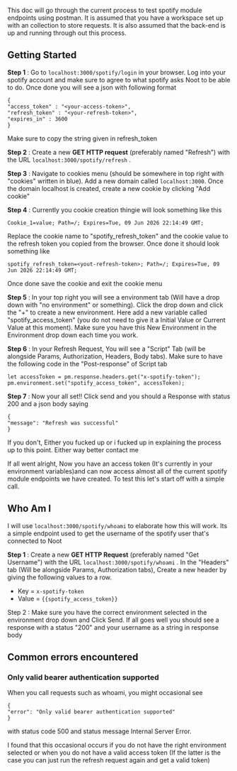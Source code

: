 This doc will go through the current process to test spotify module endpoints using postman. It is assumed that you have a workspace set up with an collection to store requests. It is also assumed that the back-end is up and running through out this process.

## Getting Started

**Step 1** : Go to `localhost:3000/spotify/login` in your browser. Log into your spotify account and make sure to agree to what spotify asks Noot to be able to do. Once done you will see a json with following format

```
{
"access_token" : "<your-access-token>",
"refresh_token" : "<your-refresh-token>",
"expires_in" : 3600
}
```

Make sure to copy the string given in refresh_token

**Step 2** : Create a new **GET HTTP request** (preferably named "Refresh") with the URL `localhost:3000/spotify/refresh` . 

**Step 3** : Navigate to cookies menu (should be somewhere in top right with "cookies" written in blue). Add a new domain called `localhost:3000`. Once the domain localhost is created, create a new cookie by clicking "Add cookie"  

**Step 4** : Currently you cookie creation thingie will look something like this

```
Cookie_1=value; Path=/; Expires=Tue, 09 Jun 2026 22:14:49 GMT;
```

Replace the cookie name to "spotify_refresh_token" and the cookie value to the refresh token you copied from the browser. Once done it should look something like

```
spotify_refresh_token=<yout-refresh-token>; Path=/; Expires=Tue, 09 Jun 2026 22:14:49 GMT;
```

Once done save the cookie and exit the cookie menu

**Step 5** :  In your top right you will see a environment tab (Will have a drop down with "no environment" or something). Click the drop down and click the "+" to create a new environment. Here add a new variable called "spotify_access_token" (you do not need to give it a Initial Value or Current Value at this moment). Make sure you have this New Environment in the Environment drop down each time you work.

**Step 6** : In your Refresh Request, You will see a "Script" Tab (will be alongside Params, Authorization, Headers, Body tabs). Make sure to have the following code in the "Post-response" of Script tab

```
let accessToken = pm.response.headers.get("x-spotify-token");
pm.environment.set("spotify_access_token", accessToken);
```

**Step 7** : Now your all set!! Click send and you should a Response with status 200 and a json body saying

```
{
"message": "Refresh was successful"
}
```

If you don't, Either you fucked up or i fucked up in explaining the process up to this point. Either way better contact me

If all went alright, Now you have an access token (It's currently in your environment variables)and can now access almost all of the current spotify module endpoints we have created. To test this let's start off with a simple call.

## Who Am I

I will use `localhost:3000/spotify/whoami` to elaborate how this will work. Its a simple endpoint used to get the username of the spotify user that's connected to Noot

**Step 1** : Create a new **GET HTTP Request** (preferably named "Get Username") with the URL `localhost:3000/spotify/whoami` . In the "Headers" tab (Will be alongside Params, Authorization tabs), Create a new header by giving the following values to a row.
- Key = `x-spotify-token`
- Value = `{{spotify_access_token}}`

Step 2 : Make sure you have the correct environment selected in the environment drop down and Click Send. If all goes well you should see a response with a status "200" and your username as a string in response body

## Common errors encountered

### Only valid bearer authentication supported

When you call requests such as whoami, you might occasional see 

```
{
"error": "Only valid bearer authentication supported"
}
```

with status code 500 and status message Internal Server Error.

I found that this occasional occurs if you do not have the right environment selected or when you do not have a valid access token (If the latter is the case you can just run the refresh request again and get a valid token)
